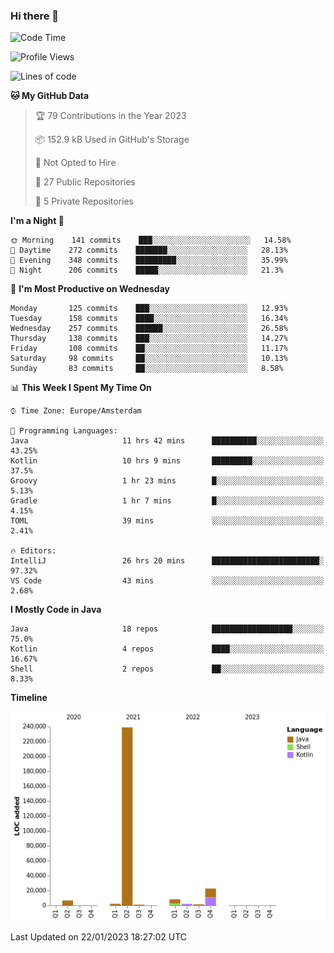 ### Hi there 👋


<!--START_SECTION:waka-->
![Code Time](http://img.shields.io/badge/Code%20Time-2%2C920%20hrs%205%20mins-blue)

![Profile Views](http://img.shields.io/badge/Profile%20Views-4-blue)

![Lines of code](https://img.shields.io/badge/From%20Hello%20World%20I%27ve%20Written-283%20Thousand%20lines%20of%20code-blue)

**🐱 My GitHub Data** 

> 🏆 79 Contributions in the Year 2023
 > 
> 📦 152.9 kB Used in GitHub's Storage 
 > 
> 🚫 Not Opted to Hire
 > 
> 📜 27 Public Repositories 
 > 
> 🔑 5 Private Repositories  
 > 
**I'm a Night 🦉** 

```text
🌞 Morning    141 commits    ███░░░░░░░░░░░░░░░░░░░░░░   14.58% 
🌆 Daytime    272 commits    ███████░░░░░░░░░░░░░░░░░░   28.13% 
🌃 Evening    348 commits    █████████░░░░░░░░░░░░░░░░   35.99% 
🌙 Night      206 commits    █████░░░░░░░░░░░░░░░░░░░░   21.3%

```
📅 **I'm Most Productive on Wednesday** 

```text
Monday       125 commits    ███░░░░░░░░░░░░░░░░░░░░░░   12.93% 
Tuesday      158 commits    ████░░░░░░░░░░░░░░░░░░░░░   16.34% 
Wednesday    257 commits    ██████░░░░░░░░░░░░░░░░░░░   26.58% 
Thursday     138 commits    ███░░░░░░░░░░░░░░░░░░░░░░   14.27% 
Friday       108 commits    ██░░░░░░░░░░░░░░░░░░░░░░░   11.17% 
Saturday     98 commits     ██░░░░░░░░░░░░░░░░░░░░░░░   10.13% 
Sunday       83 commits     ██░░░░░░░░░░░░░░░░░░░░░░░   8.58%

```


📊 **This Week I Spent My Time On** 

```text
⌚︎ Time Zone: Europe/Amsterdam

💬 Programming Languages: 
Java                     11 hrs 42 mins      ██████████░░░░░░░░░░░░░░░   43.25% 
Kotlin                   10 hrs 9 mins       █████████░░░░░░░░░░░░░░░░   37.5% 
Groovy                   1 hr 23 mins        █░░░░░░░░░░░░░░░░░░░░░░░░   5.13% 
Gradle                   1 hr 7 mins         █░░░░░░░░░░░░░░░░░░░░░░░░   4.15% 
TOML                     39 mins             ░░░░░░░░░░░░░░░░░░░░░░░░░   2.41%

🔥 Editors: 
IntelliJ                 26 hrs 20 mins      ████████████████████████░   97.32% 
VS Code                  43 mins             ░░░░░░░░░░░░░░░░░░░░░░░░░   2.68%

```

**I Mostly Code in Java** 

```text
Java                     18 repos            ██████████████████░░░░░░░   75.0% 
Kotlin                   4 repos             ████░░░░░░░░░░░░░░░░░░░░░   16.67% 
Shell                    2 repos             ██░░░░░░░░░░░░░░░░░░░░░░░   8.33%

```


**Timeline**

![Chart not found](https://raw.githubusercontent.com/powercasgamer/powercasgamer/master/charts/bar_graph.png) 


 Last Updated on 22/01/2023 18:27:02 UTC
<!--END_SECTION:waka-->
